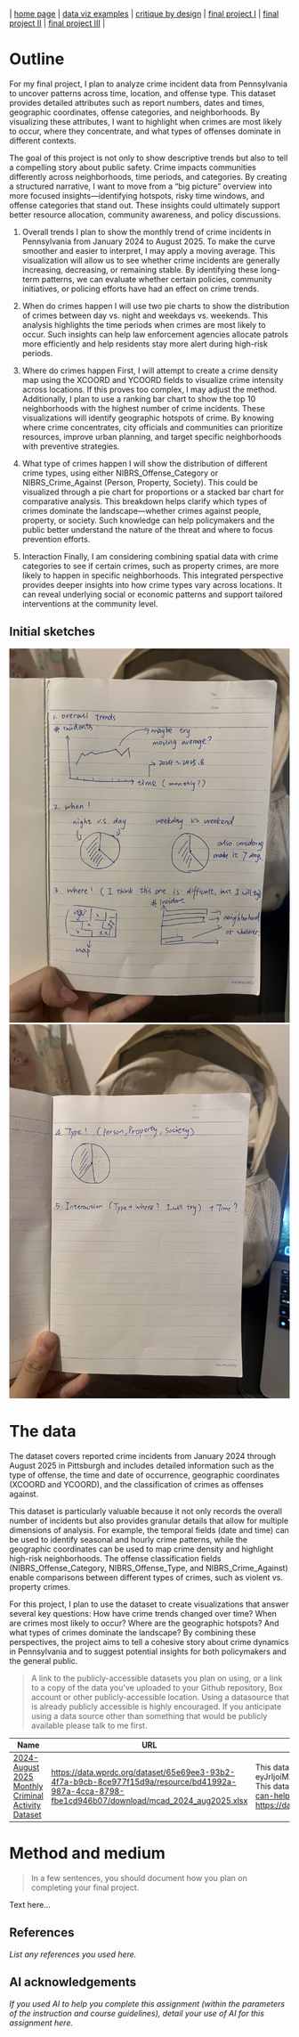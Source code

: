 | [home page](https://cmustudent.github.io/tswd-portfolio-templates/) | [data viz examples](dataviz-examples) | [critique by design](critique-by-design) | [final project I](final-project-part-one) | [final project II](final-project-part-two) | [final project III](final-project-part-three) |


# Outline
 
For my final project, I plan to analyze crime incident data from Pennsylvania to uncover patterns across time, location, and offense type. This dataset provides detailed attributes such as report numbers, dates and times, geographic coordinates, offense categories, and neighborhoods. By visualizing these attributes, I want to highlight when crimes are most likely to occur, where they concentrate, and what types of offenses dominate in different contexts.

The goal of this project is not only to show descriptive trends but also to tell a compelling story about public safety. Crime impacts communities differently across neighborhoods, time periods, and categories. By creating a structured narrative, I want to move from a “big picture” overview into more focused insights—identifying hotspots, risky time windows, and offense categories that stand out. These insights could ultimately support better resource allocation, community awareness, and policy discussions.

1. Overall trends
I plan to show the monthly trend of crime incidents in Pennsylvania from January 2024 to August 2025. To make the curve smoother and easier to interpret, I may apply a moving average. This visualization will allow us to see whether crime incidents are generally increasing, decreasing, or remaining stable. By identifying these long-term patterns, we can evaluate whether certain policies, community initiatives, or policing efforts have had an effect on crime trends.

2. When do crimes happen
I will use two pie charts to show the distribution of crimes between day vs. night and weekdays vs. weekends. This analysis highlights the time periods when crimes are most likely to occur. Such insights can help law enforcement agencies allocate patrols more efficiently and help residents stay more alert during high-risk periods.

3. Where do crimes happen
First, I will attempt to create a crime density map using the XCOORD and YCOORD fields to visualize crime intensity across locations. If this proves too complex, I may adjust the method. Additionally, I plan to use a ranking bar chart to show the top 10 neighborhoods with the highest number of crime incidents. These visualizations will identify geographic hotspots of crime. By knowing where crime concentrates, city officials and communities can prioritize resources, improve urban planning, and target specific neighborhoods with preventive strategies.

4. What type of crimes happen
I will show the distribution of different crime types, using either NIBRS_Offense_Category or NIBRS_Crime_Against (Person, Property, Society). This could be visualized through a pie chart for proportions or a stacked bar chart for comparative analysis. This breakdown helps clarify which types of crimes dominate the landscape—whether crimes against people, property, or society. Such knowledge can help policymakers and the public better understand the nature of the threat and where to focus prevention efforts.

5. Interaction
Finally, I am considering combining spatial data with crime categories to see if certain crimes, such as property crimes, are more likely to happen in specific neighborhoods. This integrated perspective provides deeper insights into how crime types vary across locations. It can reveal underlying social or economic patterns and support tailored interventions at the community level.


## Initial sketches
![Sketch of part1-3](IMG_7963.JPG)
![Sketch of part4-5](IMG_7964.JPG)

# The data
The dataset covers reported crime incidents from January 2024 through August 2025 in Pittsburgh and includes detailed information such as the type of offense, the time and date of occurrence, geographic coordinates (XCOORD and YCOORD), and the classification of crimes as offenses against.

This dataset is particularly valuable because it not only records the overall number of incidents but also provides granular details that allow for multiple dimensions of analysis. For example, the temporal fields (date and time) can be used to identify seasonal and hourly crime patterns, while the geographic coordinates can be used to map crime density and highlight high-risk neighborhoods. The offense classification fields (NIBRS_Offense_Category, NIBRS_Offense_Type, and NIBRS_Crime_Against) enable comparisons between different types of crimes, such as violent vs. property crimes.

For this project, I plan to use the dataset to create visualizations that answer several key questions: How have crime trends changed over time? When are crimes most likely to occur? Where are the geographic hotspots? And what types of crimes dominate the landscape? By combining these perspectives, the project aims to tell a cohesive story about crime dynamics in Pennsylvania and to suggest potential insights for both policymakers and the general public.

> A link to the publicly-accessible datasets you plan on using, or a link to a copy of the data you've uploaded to your Github repository, Box account or other publicly-accessible location. Using a datasource that is already publicly accessible is highly encouraged.  If you anticipate using a data source other than something that would be publicly available please talk to me first. 

| Name | URL | Description |
|------|-----|-------------|
|[2024-August 2025 Monthly Criminal Activity Dataset](https://data.wprdc.org/dataset/monthly-criminal-activity-dashboard/resource/bd41992a-987a-4cca-8798-fbe1cd946b07)|  https://data.wprdc.org/dataset/65e69ee3-93b2-4f7a-b9cb-8ce977f15d9a/resource/bd41992a-987a-4cca-8798-fbe1cd946b07/download/mcad_2024_aug2025.xlsx|This dataset includes Pittsburgh Bureau of Police crime incidents. The Monthly Criminal Activity Dashboard can utilize this data: eyJrIjoiM2FiNWUxMDUtY2MyMS00NWY2LTllZDEtZWY2OWM0NWM2ZWIyIiwidCI6ImY1ZjQ3OTE3LWM5MDQtNDM2OC05MTIwLWQzMjdjZjE3NTU5MSJ9 This data follows the National Incident-Based Reporting System (NIBRS) reporting standard. More detail can be found here: https://www.fbi.gov/how-we-can-help-you/more-fbi-services-and-information/ucr/nibrs Similar data was previously published at Police Incident Blotter (Archive): https://data.wprdc.org/dataset/uniform-crime-reporting-data|


# Method and medium
> In a few sentences, you should document how you plan on completing your final project. 

Text here...

## References
_List any references you used here._

## AI acknowledgements
_If you used AI to help you complete this assignment (within the parameters of the instruction and course guidelines), detail your use of AI for this assignment here._
